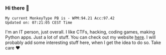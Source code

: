 ### Hi there 👋
<!-- PB START -->
```
My current MonkeyType PB is - WPM:94.21 Acc:97.42
Updated on: 07:21:05 CEST Time
```
<!-- PB END -->
I'm an IT person, just overall. I like CTFs, hacking, coding games, making Python apps. Just a lot of stuff.
You can check out my website [here](https://skill3472.github.io/).
I will probably add some interesting stuff here, when I get the idea to do so. Take care ❤️
